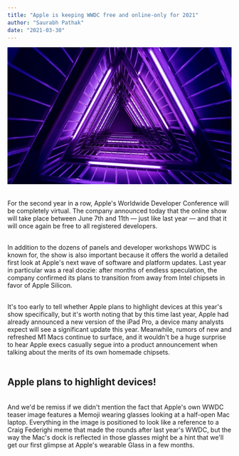 ```yaml
---
title: "Apple is keeping WWDC free and online-only for 2021"
author: "Saurabh Pathak"
date: "2021-03-30"
---
```


![Blog2](./blog-4.jpg)
<br/>
<br/>

For the second year in a row, Apple's Worldwide Developer Conference will be completely virtual. The company announced today that the online show will take place between June 7th and 11th — just like last year — and that it will once again be free to all registered developers.
<br/>
<br/>

In addition to the dozens of panels and developer workshops WWDC is known for, the show is also important because it offers the world a detailed first look at Apple's next wave of software and platform updates. Last year in particular was a real doozie: after months of endless speculation, the company confirmed its plans to transition from away from Intel chipsets in favor of Apple Silicon. 
<br />
<br />

It's too early to tell whether Apple plans to highlight devices at this year's show specifically, but it's worth noting that by this time last year, Apple had already announced a new version of the iPad Pro, a device many analysts expect will see a significant update this year. Meanwhile, rumors of new and refreshed M1 Macs continue to surface, and it wouldn't be a huge surprise to hear Apple execs casually segue into a product announcement when talking about the merits of its own homemade chipsets. 
<br />
<br />

## Apple plans to highlight devices!

<br />
And we'd be remiss if we didn't mention the fact that Apple's own WWDC teaser image features a Memoji wearing glasses looking at a half-open Mac laptop. Everything in the image is positioned to look like a reference to a Craig Federighi meme that made the rounds after last year's WWDC, but the way the Mac's dock is reflected in those glasses might be a hint that we'll get our first glimpse at Apple's wearable Glass in a few months.
<br />